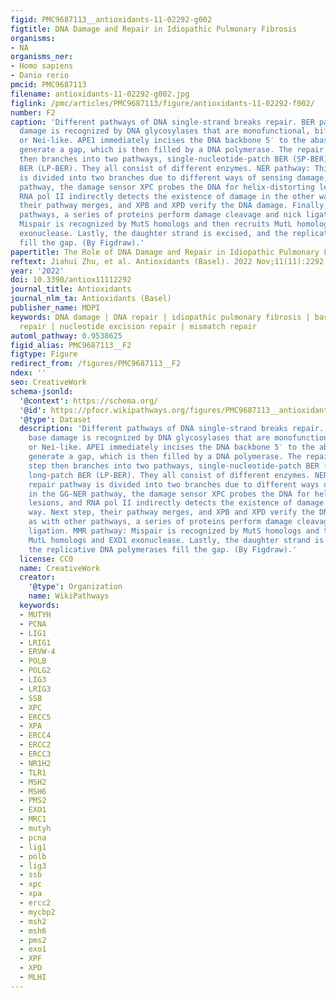 ```yaml
---
figid: PMC9687113__antioxidants-11-02292-g002
figtitle: DNA Damage and Repair in Idiopathic Pulmonary Fibrosis
organisms:
- NA
organisms_ner:
- Homo sapiens
- Danio rerio
pmcid: PMC9687113
filename: antioxidants-11-02292-g002.jpg
figlink: /pmc/articles/PMC9687113/figure/antioxidants-11-02292-f002/
number: F2
caption: 'Different pathways of DNA single-strand breaks repair. BER pathway: base
  damage is recognized by DNA glycosylases that are monofunctional, bifunctional,
  or Nei-like. APE1 immediately incises the DNA backbone 5′ to the abasic site to
  generate a gap, which is then filled by a DNA polymerase. The repair synthesis step
  then branches into two pathways, single-nucleotide-patch BER (SP-BER) and long-patch
  BER (LP-BER). They all consist of different enzymes. NER pathway: This repair pathway
  is divided into two branches due to different ways of sensing damage, in the GG-NER
  pathway, the damage sensor XPC probes the DNA for helix-distorting lesions, and
  RNA pol II indirectly detects the existence of damage in the other way. Next step,
  their pathway merges, and XPB and XPD verify the DNA damage. Finally, as with other
  pathways, a series of proteins perform damage cleavage and nick ligation. MMR pathway:
  Mispair is recognized by MutS homologs and then recruits MutL homologs and EXO1
  exonuclease. Lastly, the daughter strand is excised, and the replicative DNA polymerases
  fill the gap. (By Figdraw).'
papertitle: The Role of DNA Damage and Repair in Idiopathic Pulmonary Fibrosis.
reftext: Jiahui Zhu, et al. Antioxidants (Basel). 2022 Nov;11(11):2292.
year: '2022'
doi: 10.3390/antiox11112292
journal_title: Antioxidants
journal_nlm_ta: Antioxidants (Basel)
publisher_name: MDPI
keywords: DNA damage | DNA repair | idiopathic pulmonary fibrosis | base excision
  repair | nucleotide excision repair | mismatch repair
automl_pathway: 0.9538625
figid_alias: PMC9687113__F2
figtype: Figure
redirect_from: /figures/PMC9687113__F2
ndex: ''
seo: CreativeWork
schema-jsonld:
  '@context': https://schema.org/
  '@id': https://pfocr.wikipathways.org/figures/PMC9687113__antioxidants-11-02292-g002.html
  '@type': Dataset
  description: 'Different pathways of DNA single-strand breaks repair. BER pathway:
    base damage is recognized by DNA glycosylases that are monofunctional, bifunctional,
    or Nei-like. APE1 immediately incises the DNA backbone 5′ to the abasic site to
    generate a gap, which is then filled by a DNA polymerase. The repair synthesis
    step then branches into two pathways, single-nucleotide-patch BER (SP-BER) and
    long-patch BER (LP-BER). They all consist of different enzymes. NER pathway: This
    repair pathway is divided into two branches due to different ways of sensing damage,
    in the GG-NER pathway, the damage sensor XPC probes the DNA for helix-distorting
    lesions, and RNA pol II indirectly detects the existence of damage in the other
    way. Next step, their pathway merges, and XPB and XPD verify the DNA damage. Finally,
    as with other pathways, a series of proteins perform damage cleavage and nick
    ligation. MMR pathway: Mispair is recognized by MutS homologs and then recruits
    MutL homologs and EXO1 exonuclease. Lastly, the daughter strand is excised, and
    the replicative DNA polymerases fill the gap. (By Figdraw).'
  license: CC0
  name: CreativeWork
  creator:
    '@type': Organization
    name: WikiPathways
  keywords:
  - MUTYH
  - PCNA
  - LIG1
  - LRIG1
  - ERVW-4
  - POLB
  - POLG2
  - LIG3
  - LRIG3
  - SSB
  - XPC
  - ERCC5
  - XPA
  - ERCC4
  - ERCC2
  - ERCC3
  - NR1H2
  - TLR1
  - MSH2
  - MSH6
  - PMS2
  - EXO1
  - MRC1
  - mutyh
  - pcna
  - lig1
  - polb
  - lig3
  - ssb
  - xpc
  - xpa
  - ercc2
  - mycbp2
  - msh2
  - msh6
  - pms2
  - exo1
  - XPF
  - XPD
  - MLHI
---
```

